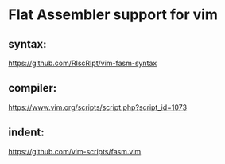 # Flat Assembler support for vim

## syntax:

https://github.com/RIscRIpt/vim-fasm-syntax

## compiler:

https://www.vim.org/scripts/script.php?script_id=1073

## indent:

https://github.com/vim-scripts/fasm.vim
